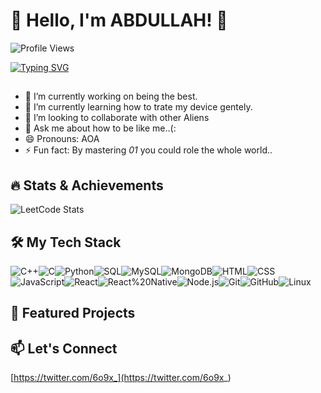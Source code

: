 #                            👋 Hello, I'm ABDULLAH! 🚀  
![Profile Views](https://komarev.com/ghpvc/?username=o6x9&color=blue)

[![Typing SVG](https://readme-typing-svg.herokuapp.com?font=Doto&pause=1000&color=523AFF&background=FFFFFF00&center=true&vCenter=true&random=true&width=435&lines=Code+Problem+Solver;Full+Stack+Builder;Backend+Specialist;Frontend+Developer;API+Integrator;Cloud+Enthusiast;Bug+Fixer;Agile+Practitioner;Database+Architect;Software+Creator;System+Designer;DevOps+Enthusiast;Web+Developer;UI%2FUX+Thinker;Performance+Optimizer;Scalability+Expert;App+Innovator;Tech+Visionary;JavaScript+Ninja;Python+Lover;Agile+Coder;Debugging+Master;Solution+Architect;Tech+Enthusiast;Code+Dreamer;Innovation+Driver;Code+Wizard;Full+Stack+Maker;Frontend+Builder;Backend+Guru;Open-Source+Fan;Technology+Advocate;Coding+Pioneer;System+Builder;Cloud+Developer;Testing+Automator;Data+Engineer;Code+Perfectionist;Continuous+Learner;Application+Developer)](https://git.io/typing-svg)
##
- 🔭 I’m currently working on being the best.
- 🌱 I’m currently learning how to trate my device gentely.
- 👯 I’m looking to collaborate with other Aliens
- 💬 Ask me about how to be like me..(:
- 😄 Pronouns: AOA
- ⚡ Fun fact: By mastering *01* you could role the whole world..

## 🔥 Stats & Achievements
![LeetCode Stats](https://leetcard.jacoblin.cool/6o9x_)



## 🛠 My Tech Stack
![C++](https://img.shields.io/badge/-C++-blue)![C](https://img.shields.io/badge/-C-black)![Python](https://img.shields.io/badge/-Python-blue)![SQL](https://img.shields.io/badge/-SQL-blue)![MySQL](https://img.shields.io/badge/-MySQL-blue)![MongoDB](https://img.shields.io/badge/-MongoDB-green)![HTML](https://img.shields.io/badge/-HTML-orange)![CSS](https://img.shields.io/badge/-CSS-blue)![JavaScript](https://img.shields.io/badge/-JavaScript-yellow)![React](https://img.shields.io/badge/-React-green)![React%20Native](https://img.shields.io/badge/-React%20Native-blue)![Node.js](https://img.shields.io/badge/-Node.js-green)![Git](https://img.shields.io/badge/-Git-red)![GitHub](https://img.shields.io/badge/-GitHub-black)![Linux](https://img.shields.io/badge/-Linux-green)















## 🚀 Featured Projects


## 📫 Let's Connect
[https://twitter.com/6o9x_](https://twitter.com/6o9x_)
